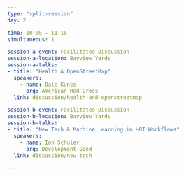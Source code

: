 ```yaml
---
type: "split-session"
day: 2

time: 10:00 - 11:10
simultaneous: 1

session-a-event: Facilitated Discussion
session-a-location: Bayview Yards
session-a-talks:
- title: "Health & OpenStreetMap"
  speakers:
    - name: Dale Kunce
      org: American Red Cross
  link: discussion/health-and-openstreetmap

session-b-event: Facilitated Discussion
session-b-location: Bayview Yards
session-b-talks:
- title: "New Tech & Machine Learning in HOT Workflows"
  speakers:
    - name: Ian Schuler
      org: Development Seed
  link: discussion/new-tech

---
```

